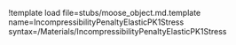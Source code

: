 !template load file=stubs/moose_object.md.template name=IncompressibilityPenaltyElasticPK1Stress syntax=/Materials/IncompressibilityPenaltyElasticPK1Stress